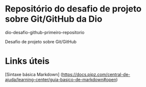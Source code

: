 # Repositório do desafio de projeto sobre Git/GitHub da Dio 

dio-desafio-github-primeiro-repositorio

Desafio de projeto sobre Git/GitHub


# Links úteis
[Sintaxe básica Markdown] (https://docs.pipz.com/central-de-ajuda/learning-center/guia-basico-de-markdown#open)

